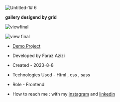 ![Untitled-1](https://github.com/Faraz-Azizi-Developer/6/assets/140517125/ac6e9166-ee2c-4503-90c5-fac77ba3aafa)# 6

**gallery desigend by grid**

![viewfinal](https://user-images.githubusercontent.com/109727844/204102879-086fee63-9bda-43b2-a1aa-49879c3f2d39.jpg)

![view final](https://user-images.githubusercontent.com/109727844/204102930-fac80657-4d16-4816-b476-a88e984abefe.jpg)

- [Demo Project](https://pouria-farahani-developer.github.io/Accordion-Menu-By-React/)

- Developed by Faraz Azizi

- Created - 2023-8-8

- Technologies Used - Html , css , sass

- Role - Frontend

- How to reach me : with my [instagram](https://www.instagram.com/faraz_azizi_developer) and [linkedin](https://www.linkedin.com/in/faraz-azizi-developer)
